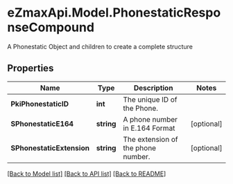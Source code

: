 # eZmaxApi.Model.PhonestaticResponseCompound
A Phonestatic Object and children to create a complete structure

## Properties

Name | Type | Description | Notes
------------ | ------------- | ------------- | -------------
**PkiPhonestaticID** | **int** | The unique ID of the Phone. | 
**SPhonestaticE164** | **string** | A phone number in E.164 Format | [optional] 
**SPhonestaticExtension** | **string** | The extension of the phone number. | [optional] 

[[Back to Model list]](../README.md#documentation-for-models) [[Back to API list]](../README.md#documentation-for-api-endpoints) [[Back to README]](../README.md)

